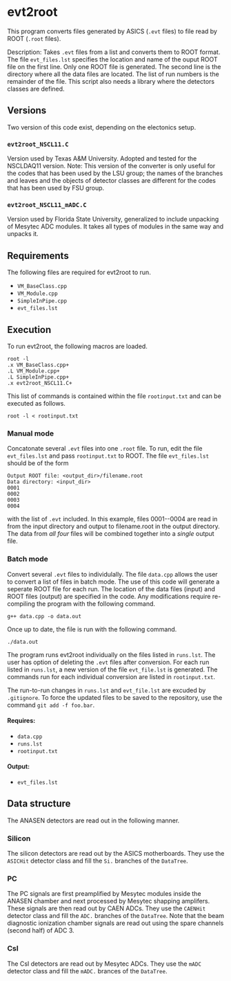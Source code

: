 # evt2root
This program converts files generated by ASICS (`.evt` files) to file read by ROOT (`.root` files).

Description: Takes `.evt` files from a list and converts them to ROOT format. 
The file `evt_files.lst` specifies the location and name of the ouput ROOT
file on the first line. Only one ROOT file is generated. The second line is
the directory where all the data files are located. The list of run numbers
is the remainder of the file. This script also needs a library where the
detectors classes are defined.

## Versions
Two version of this code exist, depending on the electonics setup.
### `evt2root_NSCL11.C`
Version used by Texas A&M University.
Adopted and tested for the NSCLDAQ11 version.
Note: This version of the converter is only useful for the codes that has been used by the LSU group; the names of the branches and  leaves and the objects of detector classes are different for the codes that has been used by FSU group.

### `evt2root_NSCL11_mADC.C`
Version used by Florida State University, generalized to include unpacking of Mesytec ADC modules. It takes all types of modules in the same way and unpacks it.

## Requirements
The following files are required for evt2root to run.
* `VM_BaseClass.cpp`
* `VM_Module.cpp`
* `SimpleInPipe.cpp`
* `evt_files.lst`

## Execution
To run evt2root, the following macros are loaded.
```
root -l
.x VM_BaseClass.cpp+
.L VM_Module.cpp+
.L SimpleInPipe.cpp+
.x evt2root_NSCL11.C+
```
This list of commands is contained within the file `rootinput.txt` and can be executed as follows.
```
root -l < rootinput.txt
```
### Manual mode
Concatonate several `.evt` files into one `.root` file. To run, edit the file `evt_files.lst` and pass `rootinput.txt` to ROOT. The file `evt_files.lst` should be of the form
```
Output ROOT file: <output_dir>/filename.root
Data directory: <input_dir>
0001
0002
0003
0004
```
with the list of `.evt` included. In this example, files 0001--0004 are read in from the input directory and output to filename.root in the output directory. The data from *all four* files will be combined together into a *single* output file.

### Batch mode
Convert several `.evt` files to individulally. The file `data.cpp` allows the user to convert a list of files in batch mode. The use of this code will generate a seperate ROOT file for each run.
The location of the data files (input) and ROOT files (output) are specified in the code. Any modifications require re-compiling the program with the following command.
```
g++ data.cpp -o data.out

```

Once up to date, the file is run with the following  command.
```
./data.out

```
The program runs evt2root individually on the files listed in `runs.lst`. The user has option of deleting the `.evt` files after conversion. For each run listed in `runs.lst`, a new version of the file `evt_file.lst` is generated. The commands run for each individual conversion are listed in `rootinput.txt`.
 
The run-to-run changes in `runs.lst` and `evt_file.lst` are excuded by `.gitignore`. To force the updated files to be saved to the repository, use the command `git add -f foo.bar`.

#### Requires:
* `data.cpp`
* `runs.lst`
* `rootinput.txt`
 
#### Output:
* `evt_files.lst`

## Data structure
The ANASEN detectors are read out in the following manner.
### Silicon
The silicon detectors are read out by the ASICS motherboards. They use the `ASICHit` detector class and fill the `Si.` branches of the `DataTree`.
### PC
The PC signals are first preamplified by Mesytec modules inside the ANASEN chamber and next processed by Mesytec shapping amplifers. These signals are then read out by CAEN ADCs. They use the `CAENHit` detector class and fill the `ADC.` branches of the `DataTree`. Note that the beam diagnostic ionization chamber signals are read out using the spare channels (second half) of ADC 3.
### CsI
The CsI detectors are read out by Mesytec ADCs. They use the `mADC` detector class and fill the `mADC.` brances of the `DataTree`.
